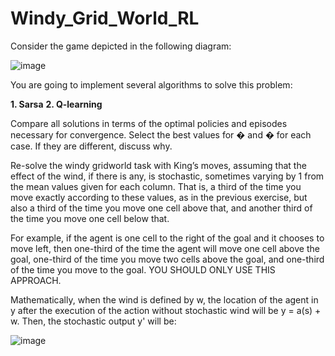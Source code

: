 # Windy_Grid_World_RL

Consider the game depicted in the following diagram:


![image](https://user-images.githubusercontent.com/51359449/181653632-1965b358-ad52-4f3a-8524-86674802acbe.png)


You are going to implement several algorithms to solve this problem:

**1. Sarsa**
**2. Q-learning**

Compare all solutions in terms of the optimal policies and episodes necessary for convergence. Select
the best values for � and � for each case. If they are different, discuss why. 

Re-solve the windy gridworld task with King’s moves, assuming that the effect of the wind, if there is
any, is stochastic, sometimes varying by 1 from the mean values given for each column. That is, a third
of the time you move exactly according to these values, as in the previous exercise, but also a third of
the time you move one cell above that, and another third of the time you move one cell below that.

For example, if the agent is one cell to the right of the goal and it chooses to move left, then one-third of
the time the agent will move one cell above the goal, one-third of the time you move two cells above
the goal, and one-third of the time you move to the goal. YOU SHOULD ONLY USE THIS APPROACH.

Mathematically, when the wind is defined by w, the location of the agent in y after the execution of the
action without stochastic wind will be y = a(s) + w. Then, the stochastic output y' will be:

![image](https://user-images.githubusercontent.com/51359449/181653818-eb556955-b662-4c55-9ea1-130f83e84026.png)
